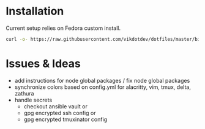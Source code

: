 # Installation
Current setup relies on Fedora custom install.
```bash
curl -o- https://raw.githubusercontent.com/vikdotdev/dotfiles/master/bin/dot-setup | sh
```

# Issues & Ideas
- add instructions for node global packages / fix node global packages
- synchronize colors based on config.yml for alacritty, vim, tmux, delta, zathura
- handle secrets
  - checkout ansible vault or
  - gpg encrypted ssh config or
  - gpg encrypted tmuxinator config

